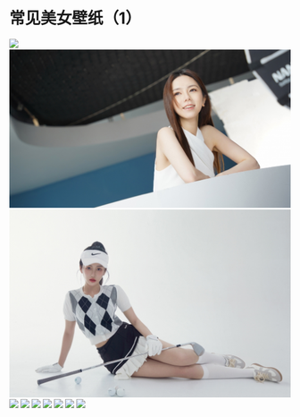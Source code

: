 # 常见美女壁纸（1）

![](https://s2.loli.net/2022/06/26/CtYkFv7Anzj1IrZ.jpg)
![](%E5%B8%B8%E8%A7%81%E7%BE%8E%E5%A5%B3%E5%A3%81%E7%BA%B8%EF%BC%881%EF%BC%89.assets/ETzybelqtx87DUf.jpg)
![](%E5%B8%B8%E8%A7%81%E7%BE%8E%E5%A5%B3%E5%A3%81%E7%BA%B8%EF%BC%881%EF%BC%89.assets/qrvgxBobpCWT3uk.jpg)
![](https://s2.loli.net/2022/06/26/nBGIWtVqKmZiLl9.jpg)
![](https://s2.loli.net/2022/06/26/HJgnK8Rq7M45LIc.jpg)
![](https://s2.loli.net/2022/06/26/qZzpOV1kf9vGXTR.jpg)
![](https://s2.loli.net/2022/06/26/HM9ujP1yCBWSv7O.jpg)
![](https://s2.loli.net/2022/06/26/1Cnlayri7VARg4J.jpg)
![](https://s2.loli.net/2022/06/26/mDeXUuFLBpsyx6j.jpg)
![](https://s2.loli.net/2022/06/26/EK6nlkChrN4amQz.jpg)